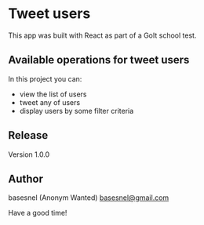 # Tweet users

This app was built with React as part of a GoIt school test.

## Available operations for tweet users

In this project you can:

- view the list of users
- tweet any of users
- display users by some filter criteria

## Release

Version 1.0.0

## Author

basesnel (Anonym Wanted) basesnel@gmail.com

Have a good time!
